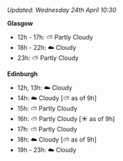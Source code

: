 *Updated: Wednesday 24th April 10:30*

**Glasgow**

* 12h - 17h: :partly_sunny: Partly Cloudy
* 18h - 22h: :cloud: Cloudy
* 23h: :partly_sunny: Partly Cloudy

**Edinburgh**

* 12h, 13h: :cloud: Cloudy
* 14h: :cloud: Cloudy [:partly_sunny: as of 9h]
* 15h: :partly_sunny: Partly Cloudy
* 16h: :partly_sunny: Partly Cloudy [:sunny: as of 9h]
* 17h: :partly_sunny: Partly Cloudy
* 18h: :cloud: Cloudy [:partly_sunny: as of 9h]
* 19h - 23h: :cloud: Cloudy
